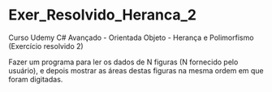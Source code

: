# Exer_Resolvido_Heranca_2
Curso Udemy C# Avançado - Orientada Objeto - Herança e Polimorfismo (Exercício resolvido 2)

Fazer um programa para ler os dados de N figuras (N fornecido pelo usuário), e depois mostrar as áreas destas figuras na mesma ordem em que foram digitadas.
